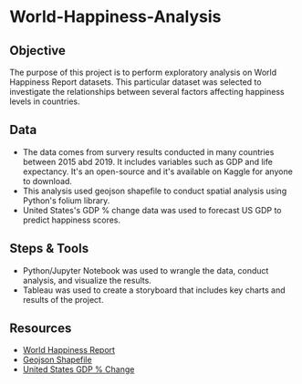 # World-Happiness-Analysis

## Objective 
The purpose of this project is to perform exploratory analysis on World Happiness Report datasets. This particular dataset was selected to investigate the relationships between several factors affecting  happiness levels in countries. 

## Data
- The data comes from survery results conducted in many countries between 2015 abd 2019. It includes variables such as GDP and life expectancy. It's an open-source and it's available on Kaggle for anyone to download. 
- This analysis used geojson shapefile to conduct spatial analysis using Python's folium library. 
- United States's GDP % change data was used to forecast US GDP to predict happiness scores. 

## Steps & Tools 
- Python/Jupyter Notebook was used to wrangle the data, conduct analysis, and visualize the results. 
- Tableau was used to create a storyboard that includes key charts and results of the project.

## Resources
- [World Happiness Report](https://www.kaggle.com/datasets/unsdsn/world-happiness)
- [Geojson Shapefile](https://geojson-maps.ash.ms/)
- [United States GDP % Change](https://data.nasdaq.com/data/ODA/USA_NGDP_RPCH-united-states-gdp-at-constant-prices-change)

